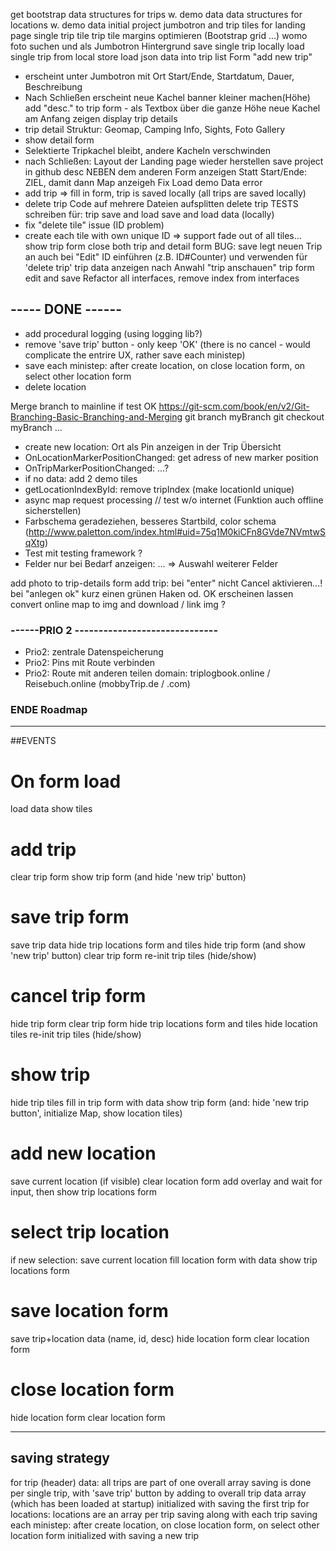 
get bootstrap
data structures for trips w. demo data
data structures for locations w. demo data
initial project
jumbotron and trip tiles for landing page
single trip tile
trip tile margins optimieren (Bootstrap grid ...)
womo foto suchen und als Jumbotron Hintergrund
save single trip locally
load single trip from local store
load json data into trip list
Form "add new trip" 
- erscheint unter Jumbotron mit 
  Ort Start/Ende, Startdatum, Dauer, Beschreibung
- Nach Schließen erscheint neue Kachel 
banner kleiner machen(Höhe)
add "desc." to trip form - als Textbox über die ganze Höhe
neue Kachel am Anfang zeigen
display trip details
- trip detail Struktur: Geomap, Camping Info, Sights, Foto Gallery
- show detail form
- Selektierte Tripkachel bleibt, andere Kacheln verschwinden
- nach Schließen: Layout der Landing page wieder herstellen
save project in github 
desc NEBEN dem anderen Form anzeigen
Statt Start/Ende: ZIEL, damit dann Map anzeigeh
Fix Load demo Data error
- add trip => fill in form, trip is saved locally (all trips are saved locally)
- delete trip
Code auf mehrere Dateien aufsplitten
delete trip
TESTS schreiben für: trip save and load 
save and load data (locally)
- fix "delete tile" issue (ID problem)
- create each tile with own unique ID => support fade out of all tiles...
show trip form 
close both trip and detail form 
BUG: save legt neuen Trip an auch bei "Edit"
ID einführen (z.B. ID#Counter) und verwenden für 'delete trip'
trip data anzeigen nach Anwahl "trip anschauen" 
trip form edit and save
Refactor all interfaces, remove index from interfaces

## ----- DONE ------
- add procedural logging (using logging lib?)
- remove 'save trip' button - only keep 'OK' (there is no cancel - would complicate the entrire UX, rather save each ministep)
- save each ministep: after create location, on close location form, on select other location form
- delete location

Merge branch to mainline if test OK
    https://git-scm.com/book/en/v2/Git-Branching-Basic-Branching-and-Merging
    git branch myBranch
    git checkout myBranch
    ...

- create new location: Ort als Pin anzeigen in der Trip Übersicht
- OnLocationMarkerPositionChanged: get adress of new marker position
- OnTripMarkerPositionChanged: ...?
- if no data: add 2 demo tiles
- getLocationIndexById: remove tripIndex (make locationId unique)
- async map request processing // test w/o internet (Funktion auch offline sicherstellen)
- Farbschema geradeziehen, besseres Startbild, 
  color schema (http://www.paletton.com/index.html#uid=75q1M0kiCFn8GVde7NVmtwSqXtg)
- Test mit testing framework ?
- Felder nur bei Bedarf anzeigen: ... => Auswahl weiterer Felder

add photo to trip-details form
add trip: bei "enter" nicht Cancel aktivieren...!
bei "anlegen ok" kurz einen grünen Haken od. OK erscheinen lassen
convert online map to img and download / link img ?


### ------PRIO 2 ------------------------------
- Prio2: zentrale Datenspeicherung
- Prio2: Pins mit Route verbinden
- Prio2: Route mit anderen teilen
domain: triplogbook.online / Reisebuch.online    (mobbyTrip.de / .com)
### ENDE Roadmap ###


--------------------------------------------------------------------------------------
##EVENTS

# On form load
load data
show tiles


# add trip
clear trip form
show trip form (and hide 'new trip' button)

# save trip form
save trip data
hide trip locations form and tiles
hide trip form (and show 'new trip' button)
clear trip form
re-init trip tiles (hide/show)

# cancel trip form
hide trip form
clear trip form
hide trip locations form and tiles
hide location tiles
re-init trip tiles (hide/show)

# show trip
hide trip tiles
fill in trip form with data
show trip form (and: hide 'new trip button', initialize Map, show location tiles)

# add new location
save current location (if visible) 
clear location form
add overlay and wait for input, then
   show trip locations form

# select trip location
if new selection: save current location 
fill location form with data
show trip locations form

# save location form
save trip+location data  (name, id, desc)
hide location form
clear location form

# close location form
hide location form
clear location form

---------------------------------------------------------
## saving strategy
for trip (header) data: 
  all trips are part of one overall array
  saving is done per single trip, with 'save trip' button
  by adding to overall trip data array (which has been loaded at startup)
  initialized with saving the first trip
for locations:
  locations are an array per trip
  saving along with each trip
  saving each ministep: after create location, on close location form, on select other location form
  initialized with saving a new trip

  
